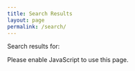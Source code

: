 ```yaml
---
title: Search Results
layout: page
permalink: /search/
---
```



<div class="search-header">Search results for: <em class="search-term"></em></div>     

<div id="search-results">
    <noscript>
        <div class="search-result">
            <p>Please enable JavaScript to use this page.</p>
        </div>
    </noscript>
</div>
